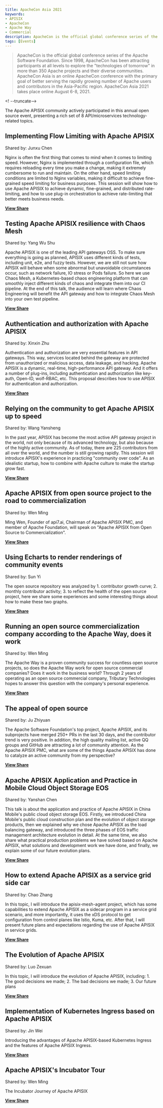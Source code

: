 ```yaml
---
title: ApacheCon Asia 2021
keywords:
- APISIX
- ApacheCon
- Apache Way
- Commercial
description: ApacheCon is the official global conference series of the Apache Software Foundation. Since 1998, ApacheCon has been attracting participants at all levels to explore the "technologies of tomorrow" across more than 350 Apache projects and their diverse communities. ApacheCon Asia 2021 was held online from August 6-8, 2021. The Apache APISIX community actively participated in this annual open source event, presenting a total of eight API/microservices technology-related topics. The content was rich.
tags: [Events]
---
```


> ApacheCon is the official global conference series of the Apache Software Foundation. Since 1998, ApacheCon has been attracting participants at all levels to explore the "technologies of tomorrow" in more than 350 Apache projects and their diverse communities. ApacheCon Asia is an online ApacheCon conference with the primary goal of better serving the rapidly growing number of Apache users and contributors in the Asia-Pacific region. ApacheCon Asia 2021 takes place online August 6-8, 2021.

<! --truncate-->

The Apache APISIX community actively participated in this annual open source event, presenting a rich set of 8 API/microservices technology-related topics.

## Implementing Flow Limiting with Apache APISIX

Shared by: Junxu Chen

Nginx is often the first thing that comes to mind when it comes to limiting speed. However, Nginx is implemented through a configuration file, which requires reloading every time you make a change, making it extremely cumbersome to run and maintain. On the other hand, speed limiting conditions are limited to Nginx variables, making it difficult to achieve fine-grained speed limiting for business purposes. This session will show how to use Apache APISIX to achieve dynamic, fine-grained, and distributed rate-limiting, and how to use plug-in orchestration to achieve rate-limiting that better meets business needs.

[**View Share**](/articles/Speed-Limiting-With-Apache-APISIX)

## Testing Apache APISIX resilience with Chaos Mesh

Shared by: Yang Wu Shu

Apache APISIX is one of the leading API gateways OSS. To make sure everything is going as planned, APISIX uses different kinds of tests, including unit, e2e, and fuzzy tests. However, we are still not sure how APISIX will behave when some abnormal but unavoidable circumstances occur, such as network failure, IO stress or Pods failure. So here we use Chaos Mesh, a Kubernetes-based chaos engineering platform that can smoothly inject different kinds of chaos and integrate them into our CI pipeline. At the end of this talk, the audience will learn where Chaos Engineering will benefit the API gateway and how to integrate Chaos Mesh into your own test pipeline.

[**View Share**](/articles/Test-Apache-APISIX-Resilience-With-Chaos-Mesh)

## Authentication and authorization with Apache APISIX

Shared by: Xinxin Zhu

Authentication and authorization are very essential features in API gateways. This way, services located behind the gateway are protected from unauthorized or malicious access, data leakage, and hacking. Apache APISIX is a dynamic, real-time, high-performance API gateway. And it offers a number of plug-ins, including authentication and authorization like key-auth, Open-ID, wolf-RBAC, etc. This proposal describes how to use APISIX for authentication and authorization.

[**View Share**](/articles/Using-Apache-APISIX-To-Do-Authentication-and-Authorization)

## Relying on the community to get Apache APISIX up to speed

Shared by: Wang Yansheng

In the past year, APISIX has become the most active API gateway project in the world, not only because of its advanced technology, but also because of the highly active community. As of today, there are 225 contributors from all over the world, and the number is still growing rapidly. This session will introduce APISIX's experience in practicing "community over code". As an idealistic startup, how to combine with Apache culture to make the startup grow fast.

[**View Share**](/articles/Relying-On-The-Community-To-Get-Apache-APISIX-Up-Speed)

## Apache APISIX from open source project to the road to commercialization

Shared by: Wen Ming

Ming Wen, Founder of api7.ai, Chairman of Apache APISIX PMC, and member of Apache Foundation, will speak on "Apache APISIX from Open Source to Commercialization".

[**View Share**](/articles/Apache-APISIX-From-OpenSource-Commercialization)

## Using Echarts to render renderings of community events

Shared by: Sun Yi

The open source repository was analyzed by 1. contributor growth curve; 2. monthly contributor activity; 3. to reflect the health of the open source project, here we share some experiences and some interesting things about how to make these two graphs.

[**View Share**](/articles/Rendering-Community-Events-Using-ECharts)

## Running an open source commercialization company according to the Apache Way, does it work

Shared by: Wen Ming

The Apache Way is a proven community success for countless open source projects, so does the Apache Way work for open source commercial companies? Does it work in the business world? Through 2 years of operating as an open source commercial company, Tributary Technologies hopes to answer this question with the company's personal experience.

[**View Share**](/articles/Apache-APISIX-From-OpenSource-Commercialization-by-Apache-Way)

## The appeal of open source

Shared by: Ju Zhiyuan

The Apache Software Foundation's top project, Apache APISIX, and its subprojects have merged 250+ PRs in the last 30 days, and the contributor trend is very positive. In addition, the high quality mailing list, active QQ groups and GitHub are attracting a lot of community attention. As the Apache APISIX PMC, what are some of the things Apache APISIX has done to catalyze an active community from my perspective?

[**View Share**](/articles/The-Appeal-of-OpenSource)

## Apache APISIX Application and Practice in Mobile Cloud Object Storage EOS

Shared by: Yanshan Chen

This talk is about the application and practice of Apache APISIX in China Mobile's public cloud object storage EOS. Firstly, we introduced China Mobile's public cloud construction plan and the evolution of object storage products, then we explained why we chose Apache APISIX as the load balancing gateway, and introduced the three phases of EOS traffic management architecture evolution in detail. At the same time, we also share what practical production problems we have solved based on Apache APISIX, what solutions and development work we have done, and finally, we explain some of our future evolution plans.

[**View Share**](/articles/Apache-APISIX-in-China-Mobile-Cloud)

## How to extend Apache APISIX as a service grid side car

Shared by: Chao Zhang

In this topic, I will introduce the apisix-mesh-agent project, which has some capabilities to extend Apache APISIX as a sidecar program in a service grid scenario, and more importantly, it uses the xDS protocol to get configuration from control planes like Istio, Kuma, etc. After that, I will present future plans and expectations regarding the use of Apache APISIX in service grids.

[**View Share**](/articles/How-To-Extend-Apache-APISIX-into-a-Service-Mesh-Sidecar)

## The Evolution of Apache APISIX

Shared by: Luo Zexuan

In this topic, I will introduce the evolution of Apache APISIX, including: 1. The good decisions we made; 2. The bad decisions we made; 3. Our future plans

[**View Share**](/articles/The-Evolution-of-Apache-APISIX)

## Implementation of Kubernetes Ingress based on Apache APISIX

Shared by: Jin Wei

Introducing the advantages of Apache APISIX-based Kubernetes Ingress and the features of Apache APISIX Ingress.

[**View Share**](/articles/Apache-APISIX-Kubernetes-Ingress)

## Apache APISIX's Incubator Tour

Shared by: Wen Ming

The Incubator Journey of Apache APISIX

[**View Share**](/articles/Apache-APISIX-Incubator-Journey)
